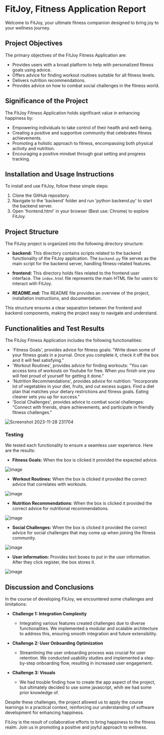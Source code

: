 # FitJoy, Fitness Application Report

Welcome to FitJoy, your ultimate fitness companion designed to bring joy to your wellness journey.

## Project Objectives 

The primary objectives of the FitJoy Fitness Application are:

- Provides users with a broad platform to help with personalized fitness goals using advice.
- Offers advice for finding workout routines suitable for all fitness levels.
- Delivers nutrition recommendations.
- Provides advice on how to combat social challenges in the fitness world.

## Significance of the Project 

The FitJoy Fitness Application holds significant value in enhancing happiness by:

- Empowering individuals to take control of their health and well-being.
- Creating a positive and supportive community that celebrates fitness achievements.
- Promoting a holistic approach to fitness, encompassing both physical activity and nutrition.
- Encouraging a positive mindset through goal setting and progress tracking.

## Installation and Usage Instructions

To install and use FitJoy, follow these simple steps:

1. Clone the GitHub repository.
2. Navigate to the 'backend' folder and run 'python backend.py' to start the backend server.
3. Open 'frontend.html' in your browser (Best use: Chrome) to explore FitJoy.

## Project Structure

The FitJoy project is organized into the following directory structure:


- **backend:** This directory contains scripts related to the backend functionality of the FitJoy application. The `backend.py` file serves as the main script for the backend server, handling fitness-related features.

- **frontend:** This directory holds files related to the frontend user interface. The `index.html` file represents the main HTML file for users to interact with FitJoy.

- **README.md:** The README file provides an overview of the project, installation instructions, and documentation.

This structure ensures a clear separation between the frontend and backend components, making the project easy to navigate and understand.

## Functionalities and Test Results 

The FitJoy Fitness Application includes the following functionalities:

- 'Fitness Goals', provides advice for fitness goals: "Write down some of your fitness goals in a journal. Once you complete it, check it off the box and it will feel satisfying."
- 'Workout Routines', provides advice for finding workouts: "You can access tons of workouts on Youtube for free. When you finish one you will feel proud of yourself for getting it done."
- 'Nutrition Recommendations', provides advice for nutrition: "Incorporate lot of vegetables in your diet, fruits, and cut excess sugars. Find a diet plan that matches your dietary restrictions and fitness goals. Eating cleaner sets you up for success."
- 'Social Challenges', provides advice to combat social challenges: "Connect with friends, share achievements, and participate in friendly fitness challenges."

![Screenshot 2023-11-28 231704](https://github.com/leceacodes/FITJOYY/assets/148807945/0946f10e-5529-447c-ba6f-be17623015d3)


### Testing

We tested each functionality to ensure a seamless user experience. Here are the results:

- **Fitness Goals:** When the box is clicked it provided the expected advice. 

 ![image](https://github.com/leceacodes/FITJOYY/assets/148807945/4e343449-c617-493b-b6f4-a604fdecaf70)

- **Workout Routines:**  When the box is clicked it provided the correct advice that correlates with workouts. 

![image](https://github.com/leceacodes/FITJOYY/assets/148807945/6293dbcd-d8ce-49e4-99ce-eadaee2fdf00)

- **Nutrition Recommendations:**  When the box is clicked it provided the correct advice for nutritional recommendations. 

![image](https://github.com/leceacodes/FITJOYY/assets/148807945/afa79cf5-cd13-42c6-b464-76527d38ff76)

- **Social Challenges:**  When the box is clicked it provided the correct advice for social challenges that may come up when joining the fitness community.

![image](https://github.com/leceacodes/FITJOYY/assets/148807945/96a9d46e-4bc2-4f94-8d12-f0f835556cd5)

- **User information:**  Provides text boxes to put in the user information. After they click register, the box stores it.
  
![image](https://github.com/leceacodes/FITJOYY/assets/148807945/bdb2fdbc-76dd-418e-abcb-b79161946c2c)

## Discussion and Conclusions 

In the course of developing FitJoy, we encountered some challenges and limitations:

- **Challenge 1: Integration Complexity**  
  - Integrating various features created challenges due to diverse functionalities. We implemented a modular and scalable architecture to address this, ensuring smooth integration and future extensibility.

- **Challenge 2: User Onboarding Optimization**  
  - Streamlining the user onboarding process was crucial for user retention. We conducted usability studies and implemented a step-by-step onboarding flow, resulting in increased user engagement.

- **Challenge 3: Visuals**
   - We had trouble finding how to create the app aspect of the project, but ultimately decided to use some javascript, whih we had some prior knowledge of.
     
Despite these challenges, the project allowed us to apply the course learnings in a practical context, reinforcing our understanding of software development for enhancing happiness.

FitJoy is the result of collaborative efforts to bring happiness to the fitness realm. Join us in promoting a positive and joyful approach to wellness.


